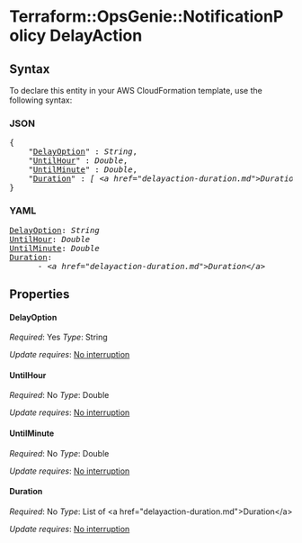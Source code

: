 # Terraform::OpsGenie::NotificationPolicy DelayAction

## Syntax

To declare this entity in your AWS CloudFormation template, use the following syntax:

### JSON

<pre>
{
    "<a href="#delayoption" title="DelayOption">DelayOption</a>" : <i>String</i>,
    "<a href="#untilhour" title="UntilHour">UntilHour</a>" : <i>Double</i>,
    "<a href="#untilminute" title="UntilMinute">UntilMinute</a>" : <i>Double</i>,
    "<a href="#duration" title="Duration">Duration</a>" : <i>[ &lt;a href=&#34;delayaction-duration.md&#34;&gt;Duration&lt;/a&gt;, ... ]</i>
}
</pre>

### YAML

<pre>
<a href="#delayoption" title="DelayOption">DelayOption</a>: <i>String</i>
<a href="#untilhour" title="UntilHour">UntilHour</a>: <i>Double</i>
<a href="#untilminute" title="UntilMinute">UntilMinute</a>: <i>Double</i>
<a href="#duration" title="Duration">Duration</a>: <i>
      - &lt;a href=&#34;delayaction-duration.md&#34;&gt;Duration&lt;/a&gt;</i>
</pre>

## Properties

#### DelayOption

_Required_: Yes
_Type_: String

_Update requires_: [No interruption](https://docs.aws.amazon.com/AWSCloudFormation/latest/UserGuide/using-cfn-updating-stacks-update-behaviors.html#update-no-interrupt)

#### UntilHour

_Required_: No
_Type_: Double

_Update requires_: [No interruption](https://docs.aws.amazon.com/AWSCloudFormation/latest/UserGuide/using-cfn-updating-stacks-update-behaviors.html#update-no-interrupt)

#### UntilMinute

_Required_: No
_Type_: Double

_Update requires_: [No interruption](https://docs.aws.amazon.com/AWSCloudFormation/latest/UserGuide/using-cfn-updating-stacks-update-behaviors.html#update-no-interrupt)

#### Duration

_Required_: No
_Type_: List of &lt;a href=&#34;delayaction-duration.md&#34;&gt;Duration&lt;/a&gt;

_Update requires_: [No interruption](https://docs.aws.amazon.com/AWSCloudFormation/latest/UserGuide/using-cfn-updating-stacks-update-behaviors.html#update-no-interrupt)

